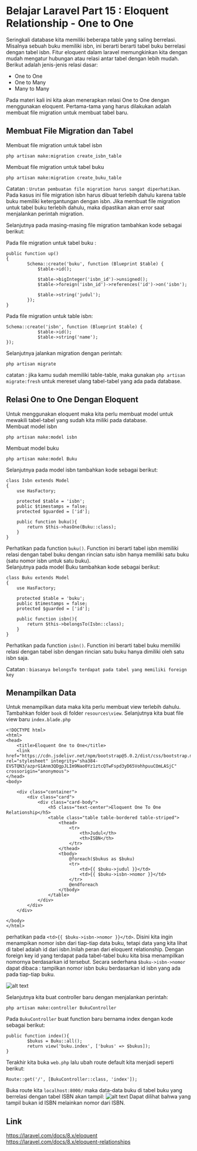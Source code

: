 # Belajar Laravel Part 15 : Eloquent Relationship - One to One
Seringkali database kita memiliki beberapa table yang saling berrelasi. Misalnya sebuah buku memiliki isbn, ini berarti berarti tabel buku berrelasi dengan tabel isbn. Fitur eloquent dalam laravel memungkinkan kita dengan mudah mengatur hubungan atau relasi antar tabel dengan lebih mudah. Berikut adalah jenis-jenis relasi dasar:
- One to One
- One to Many
- Many to Many  

Pada materi kali ini kita akan menerapkan relasi One to One dengan menggunakan eloquent. Pertama-tama yang harus dilakukan adalah membuat file migration untuk membuat tabel baru.

## Membuat File Migration dan Tabel
Membuat file migration untuk tabel isbn
```
php artisan make:migration create_isbn_table
```
Membuat file migration untuk tabel buku
```
php artisan make:migration create_buku_table
```
Catatan : `Urutan pembuatan file migration harus sangat diperhatikan`. Pada kasus ini file migration isbn harus dibuat terlebih dahulu karena table buku memiliki ketergantungan dengan isbn. Jika membuat file migration untuk tabel buku terlebih dahulu, maka dipastikan akan error saat menjalankan perintah migration.

Selanjutnya pada masing-masing file migration tambahkan kode sebagai berikut:

Pada file migration untuk tabel buku :
```
public function up()
{
        Schema::create('buku', function (Blueprint $table) {
            $table->id();

            $table->bigInteger('isbn_id')->unsigned();
            $table->foreign('isbn_id')->references('id')->on('isbn');

            $table->string('judul');
        });
}
```
Pada file migration untuk table isbn:
```
Schema::create('isbn', function (Blueprint $table) {
            $table->id();
            $table->string('name');
});
```
Selanjutnya jalankan migration dengan perintah:
```
php artisan migrate
```
catatan : jika kamu sudah memiliki table-table, maka gunakan `php artisan migrate:fresh` untuk mereset ulang tabel-tabel yang ada pada database.

## Relasi One to One Dengan Eloquent
Untuk menggunakan eloquent maka kita perlu membuat model untuk mewakili tabel-tabel yang sudah kita miliki pada database.  
Membuat model isbn
```
php artisan make:model isbn
```
Membuat model buku
```
php artisan make:model Buku
```
Selanjutnya pada model isbn tambahkan kode sebagai berikut:
```
class Isbn extends Model
{
    use HasFactory;

    protected $table = 'isbn';
    public $timestamps = false;
    protected $guarded = ['id'];

    public function buku(){
        return $this->hasOne(Buku::class);
    }
}
```
Perhatikan pada function `buku()`. Function ini berarti tabel isbn memiliki relasi dengan tabel buku dengan rincian satu isbn hanya memiliki satu buku (satu nomor isbn untuk satu buku).  
Selanjutnya pada model Buku tambahkan kode sebagai berikut:
```
class Buku extends Model
{
    use HasFactory;

    protected $table = 'buku';
    public $timestamps = false;
    protected $guarded = ['id'];

    public function isbn(){
        return $this->belongsTo(Isbn::class);
    }
}
```

Perhatikan pada function `isbn()`. Function ini berarti tabel buku memiliki relasi dengan tabel isbn dengan rincian satu buku hanya dimiliki oleh satu isbn saja.

Catatan : `biasanya belongsTo terdapat pada tabel yang memiliki foreign key`  

## Menampilkan Data
Untuk menampilkan data maka kita perlu membuat view terlebih dahulu. Tambahkan folder `book` di folder `resources\view`. Selanjutnya kita buat file view baru `index.blade.php`
```
<!DOCTYPE html>
<html>
<head>
	<title>Eloquent One to One</title>
	<link href="https://cdn.jsdelivr.net/npm/bootstrap@5.0.2/dist/css/bootstrap.min.css" rel="stylesheet" integrity="sha384-EVSTQN3/azprG1Anm3QDgpJLIm9Nao0Yz1ztcQTwFspd3yD65VohhpuuCOmLASjC" crossorigin="anonymous">
</head>
<body>
 
	<div class="container">
		<div class="card">
			<div class="card-body">
				<h5 class="text-center">Eloquent One To One Relationship</h5>
				<table class="table table-bordered table-striped">
					<thead>
						<tr>
							<th>Judul</th>
							<th>ISBN</th>
						</tr>
					</thead>
					<tbody>
						@foreach($bukus as $buku)
						<tr>
							<td>{{ $buku->judul }}</td>
							<td>{{ $buku->isbn->nomor }}</td>
						</tr>
						@endforeach
					</tbody>
				</table>
			</div>
		</div>
	</div>
 
</body>
</html>
```
perhatikan pada `<td>{{ $buku->isbn->nomor }}</td>`. Disini kita ingin menampikan nomor isbn dari tiap-tiap data buku, tetapi data yang kita lihat di tabel adalah id dari isbn.Inilah peran dari eloquent relationship. Dengan foreign key id yang terdapat pada tabel-tabel buku kita bisa menampilkan nomornya berdasarkan id tersebut. Secara sederhana `$buku->isbn->nomor` dapat dibaca : tampilkan nomor isbn buku berdasarkan id isbn yang ada pada tiap-tiap buku.

![alt text](https://i.ibb.co/54Ms2vN/image.png)

Selanjutnya kita buat controller baru dengan menjalankan perintah:
```
php artisan make:controller BukuController
```
Pada `BukuController` buat function baru bernama index dengan kode sebagai berikut:
```
public function index(){
    	$bukus = Buku::all();
    	return view('buku.index', ['bukus' => $bukus]);
}
```
Terakhir kita buka `web.php` lalu ubah route default kita menjadi seperti berikut:
```
Route::get('/', [BukuController::class, 'index']);
```
Buka route kita `localhost:8000/` maka data-data buku di tabel buku yang berrelasi dengan tabel ISBN akan tampil:
![alt text](https://i.ibb.co/nw51h3c/image.png)
Dapat dilihat bahwa yang tampil bukan id ISBN melainkan nomor dari ISBN.

## Link
https://laravel.com/docs/8.x/eloquent
https://laravel.com/docs/8.x/eloquent-relationships




